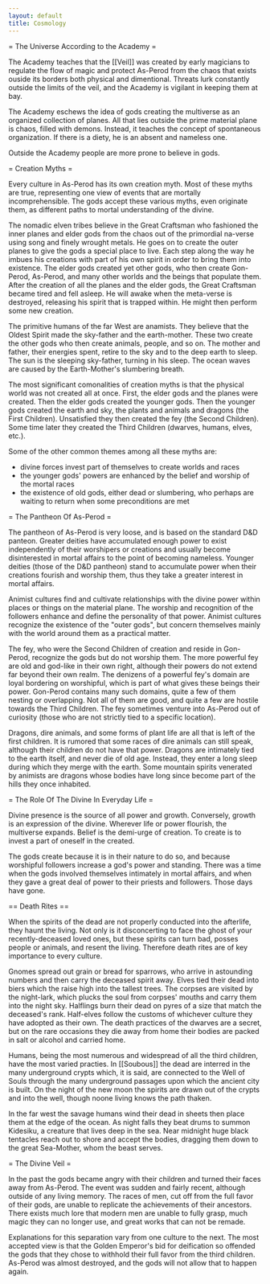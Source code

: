 ```yaml
---
layout: default
title: Cosmology
---
```


= The Universe According to the Academy =

The Academy teaches that the [[Veil]] was created by early magicians to regulate the flow of magic and protect As-Perod from the chaos that exists ouside its borders both physical and dimentional.  Threats lurk constantly outside the limits of the veil, and the Academy is vigilant in keeping them at bay.

The Academy eschews the idea of gods creating the multiverse as an organized collection of planes.  All that lies outside the prime material plane is chaos, filled with demons.  Instead, it teaches the concept of spontaneous organization.  If there is a diety, he is an absent and nameless one.  

Outside the Academy people are more prone to believe in gods.

= Creation Myths =

Every culture in As-Perod has its own creation myth.  Most of these myths are true, representing one view of events that are mortally incomprehensible.  The gods accept these various myths, even originate them, as different paths to mortal understanding of the divine.

The nomadic elven tribes believe in the Great Craftsman who fashioned the inner planes and elder gods from the chaos out of the primordial na-verse using song and finely wrought metals.  He goes on to create the outer planes to give the gods a special place to live.  Each step along the way he imbues his creations with part of his own spirit in order to bring them into existence.  The elder gods created yet other gods, who then create Gon-Perod, As-Perod, and many other worlds and the beings that populate them.  After the creation of all the planes and the elder gods, the Great Craftsman became tired and fell asleep.  He will awake when the meta-verse is destroyed, releasing his spirit that is trapped within.  He might then perform some new creation.

The primitive humans of the far West are anamists.  They believe that the Oldest Spirit made the sky-father and the earth-mother.  These two create the other gods who then create animals, people, and so on.  The mother and father, their energies spent, retire to the sky and to the deep earth to sleep.  The sun is the sleeping sky-father, turning in his sleep.  The ocean waves are caused by the Earth-Mother's slumbering breath.

The most significant comonalities of creation myths is that the physical world was not created all at once.  First, the elder gods and the planes were created.  Then the elder gods created the younger gods.  Then the younger gods created the earth and sky, the plants and animals and dragons (the First Children).  Unsatisfied they then created the fey (the Second Children).  Some time later they created the Third Children (dwarves, humans, elves, etc.).

Some of the other common themes among all these myths are:

* divine forces invest part of themselves to create worlds and races
* the younger gods' powers are enhanced by the belief and worship of the mortal races
* the existence of old gods, either dead or slumbering, who perhaps are waiting to return when some preconditions are met

= The Pantheon Of As-Perod =

The pantheon of As-Perod is very loose, and is based on the standard D&D panteon.  Greater deities have accumulated enough power to exist independently of their worshipers or creations and usually become disinterested in mortal affairs to the point of becoming nameless.  Younger deities (those of the D&D pantheon) stand to accumulate power when their creations fourish and worship them, thus they take a greater interest in mortal affairs.  

Animist cultures find and cultivate relationships with the divine power within places or things on the material plane.  The worship and recognition of the followers enhance and define the personality of that power.  Animist cultures recognize the existence of the "outer gods", but concern themselves mainly with the world around them as a practical matter.

The fey, who were the Second Children of creation and reside in Gon-Perod, recognize the gods but do not worship them.  The more powerful fey are old and god-like in their own right, although their powers do not extend far beyond their own realm.  The denizens of a powerful fey's domain are loyal bordering on worshipful, which is part of what gives these beings their power.  Gon-Perod contains many such domains, quite a few of them nesting or overlapping.  Not all of them are good, and quite a few are hostile towards the Third Children.  The fey sometimes venture into As-Perod out of curiosity (those who are not strictly tied to a specific location).

Dragons, dire animals, and some forms of plant life are all that is left of the first children.  It is rumored that some races of dire animals can still speak, although their children do not have that power.  Dragons are intimately tied to the earth itself, and never die of old age.  Instead, they enter a long sleep during which they merge with the earth.  Some mountain spirits venerated by animists are dragons whose bodies have long since become part of the hills they once inhabited.

= The Role Of The Divine In Everyday Life =

Divine presence is the source of all power and growth.  Conversely, growth is an expression of the divine.  Wherever life or power flourish, the multiverse expands.  Belief is the demi-urge of creation.  To create is to invest a part of oneself in the created. 

The gods create because it is in their nature to do so, and because worshipful followers increase a god's power and standing.  There was a time when the gods involved themselves intimately in mortal affairs, and when they gave a great deal of power to their priests and followers.  Those days have gone.

== Death Rites ==

When the spirits of the dead are not properly conducted into the afterlife, they haunt the living.  Not only is it disconcerting to face the ghost of your recently-deceased loved ones, but these spirits can turn bad, posses people or animals, and resent the living.  Therefore death rites are of key importance to every culture.  

Gnomes spread out grain or bread for sparrows, who arrive in astounding numbers and then carry the deceased spirit away.  Elves tied their dead into biers which the raise high into the tallest trees.  The corpses are visited by the night-lark, which plucks the soul from corpses' mouths and carry them into the night sky.  Halflings burn their dead on pyres of a size that match the deceased's rank.  Half-elves follow the customs of whichever culture they have adopted as their own.  The death practices of the dwarves are a secret, but on the rare occasions they die away from home their bodies are packed in salt or alcohol and carried home.

Humans, being the most numerous and widespread of all the third children, have the most varied practies.  In [[Soubous]] the dead are interred in the many underground crypts which, it is said, are connected to the Well of Souls through the many underground passages upon which the ancient city is built.  On the night of the new moon the spirits are drawn out of the crypts and into the well, though noone living knows the path thaken.

In the far west the savage humans wind their dead in sheets then place them at the edge of the ocean.  As night falls they beat drums to summon Kidesiku, a creature that lives deep in the sea.  Near midnight huge black tentacles reach out to shore and accept the bodies, dragging them down to the great Sea-Mother, whom the beast serves.

= The Divine Veil =

In the past the gods became angry with their children and turned their faces away from As-Perod.  The event was sudden and fairly recent, although outside of any living memory.  The races of men, cut off from the full favor of their gods, are unable to replicate the achievements of their ancestors.  There exists much lore that modern men are unable to fully grasp, much magic they can no longer use, and great works that can not be remade.

Explanations for this separation vary from one culture to the next.  The most accepted view is that the Golden Emperor's bid for deification so offended the gods that they chose to withhold their full favor from the third children.  As-Perod was almost destroyed, and the gods will not allow that to happen again.

